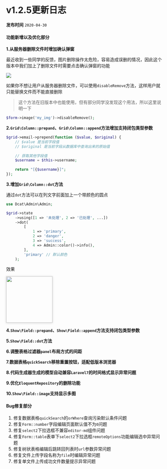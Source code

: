 # v1.2.5更新日志

**发布时间** `2020-04-30`

#### 功能新增以及优化部分

**1.从服务器删除文件时增加确认弹窗**

最近收到一些同学的反馈，图片删除操作太危险，容易造成误删的情况，因此这个版本中我们加上了删除文件时需要点击确认弹窗的功能


<a href="https://cdn.learnku.com/uploads/images/202004/30/38389/VQTvmDch4u.png!large" target="_blank">
    <img class="img img-full" src="https://cdn.learnku.com/uploads/images/202004/30/38389/VQTvmDch4u.png!large">
</a>


如果你不想让用户从服务器删除文件，可以使用`disableRemove`方法，这样用户就只能替换文件而不能直接删除

> 这个方法在旧版本中也能使用，但有部分同学没发现这个用法，所以这里说明一下

```php
$form->image('my_img')->disableRemove();
```

**2.`Grid\Column::prepand`、`Grid\Column::append`方法增加支持闭包类型参数**

```php
$grid->email->prepend(function ($value, $original) {
    // $value 是当前字段值
    // $original 是当前字段从数据库中查询出来的原始值
    
    // 获取其他字段值
    $username = $this->username;
    
    return "[{$username}]";
});
```

**3.增加`Grid\Column::dot`方法**

通过`dot`方法可以在列文字前面加上一个带颜色的圆点

```php
use Dcat\Admin\Admin;

$grid->state
	->using([1 => '未处理', 2 => '已处理', ...])
	->dot(
		[
			1 => 'primary',
			2 => 'danger',
			3 => 'success',
			4 => Admin::color()->info(),
		], 
	    'primary' // 默认颜色
	);
```
效果

<a href="{{public}}/assets/img/screenshots/grid-column-dot.png" target="_blank">
    <img style="box-shadow:0 1px 6px 1px rgba(0, 0, 0, 0.12)" width="150px" src="{{public}}/assets/img/screenshots/grid-column-dot.png">
</a>


**4.`Show\Field::prepand`、`Show\Field::append`方法支持闭包类型参数**

**5.`Show\Field::dot`方法**

**6.调整表格过滤器`panel`布局方式的间距**

**7.数据表格`quickSearch`移除重置按钮，适配低版本浏览器**

**8.代码生成器生成的模型自动兼容`Laravel7`的时间格式显示异常问题**

**9.优化`EloquentRepository`的删除功能**

**10.`Show\Field::image`支持显示多图**

#### Bug修复部分

1. 修复数据表格`quickSearch`的`orWhere`查询污染默认条件问题
2. 修复`Form::number`字段编辑页面默认值不为`0`问题
3. 修复`select2`下拉选框不兼容`editor-md`组件问题
4. 修复`Form::table`表单下`select2`下拉选框`remoteOptions`功能编辑选中异常问题
5. 修复树状表格编辑后跳转回列表时`url`参数异常问题
6. 修复文件上传字段名称为`file`时编辑异常问题
7. 修复单文件上传成功文件数量提示异常问题